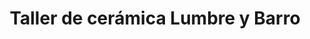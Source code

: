 ---
title: "Taller de cerámica Lumbre y Barro"
url: /madrid/taller-de-ceramica-lumbre-y-barro/
shop: Andenken
---